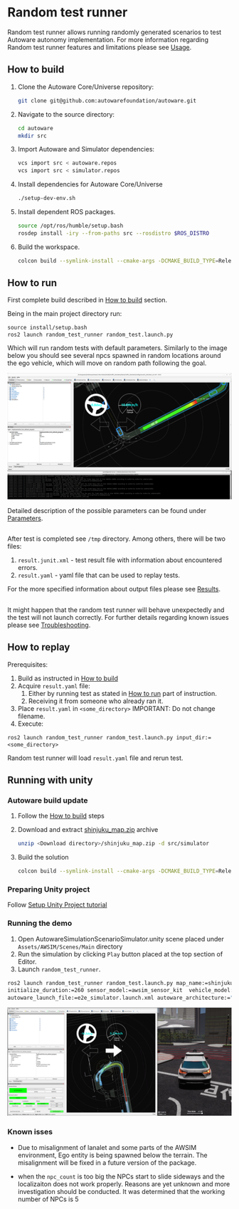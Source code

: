 # Random test runner

Random test runner allows running randomly generated scenarios to test Autoware autonomy implementation. For more information regarding Random test runner features and limitations please see [Usage](Usage.md#features).

## How to build

1. Clone the Autoware Core/Universe repository:
   ```bash
   git clone git@github.com:autowarefoundation/autoware.git
   ```
2. Navigate to the source directory:
   ```bash
   cd autoware 
   mkdir src 
   ```
3. Import Autoware and Simulator dependencies:
   ```bash
   vcs import src < autoware.repos  
   vcs import src < simulator.repos
   ```
4. Install dependencies for Autoware Core/Universe
   ```bash
   ./setup-dev-env.sh
   ``` 

5. Install dependent ROS packages.
   ```bash
   source /opt/ros/humble/setup.bash
   rosdep install -iry --from-paths src --rosdistro $ROS_DISTRO
   ```
6. Build the workspace.
   ```bash
   colcon build --symlink-install --cmake-args -DCMAKE_BUILD_TYPE=Release
   ```

## How to run

First complete build described in [How to build](#how-to-build) section.


Being in the main project directory run:

```shell
source install/setup.bash
ros2 launch random_test_runner random_test.launch.py
```

Which will run random tests with default parameters. Similarly to the image below you should see several npcs spawned in random locations around the ego vehicle, which will move on random path following the goal.

![Random test runner launched](img/random-test-runner-launched.png)

Detailed description of the possible parameters can be found under [Parameters](Usage.md#launch-arguments).

## 

After test is completed see `/tmp` directory. Among others, there will be two files:
1. `result.junit.xml` - test result file with information about encountered errors.
2. `result.yaml` - yaml file that can be used to replay tests.

For the more specified information about output files please see [Results](Usage.md#results).

##

It might happen that the random test runner will behave unexpectedly and the test will not launch correctly. For further details regarding known issues please see [Troubleshooting](Usage.md#troubleshooting).

## How to replay

Prerequisites:
1. Build as instructed in [How to build](#how-to-build)
2. Acquire `result.yaml` file:
   1. Either by running test as stated in [How to run](#how-to-run) part of instruction.
   2. Receiving it from someone who already ran it.
3. Place `result.yaml` in `<some_directory>` IMPORTANT: Do not change filename.
4. Execute:
 
```shell
ros2 launch random_test_runner random_test.launch.py input_dir:=<some_directory>
```

Random test runner will load `result.yaml` file and rerun test.

## Running with unity

### Autoware build update

1. Follow the [How to build](#how-to-build) steps
2. Download and extract [shinjuku_map.zip](https://github.com/tier4/AWSIM/releases/download/v1.2.0/shinjuku_map.zip) archive

   ```bash
   unzip <Download directory>/shinjuku_map.zip -d src/simulator
   ```

3. Build the solution
 
   ```bash
   colcon build --symlink-install --cmake-args -DCMAKE_BUILD_TYPE=Release
   ```
   
### Preparing Unity project

 Follow [Setup Unity Project tutorial](https://tier4.github.io/AWSIM/GettingStarted/SetupUnityProject/)

### Running the demo

1. Open AutowareSimulationScenarioSimulator.unity scene placed under `Assets/AWSIM/Scenes/Main` directory
2. Run the simulation by clicking `Play` button placed at the top section of Editor.
3. Launch `random_test_runner`.

```bash
ros2 launch random_test_runner random_test.launch.py map_name:=shinjuku_map symulator_type:=awsim \
initialize_duration:=260 sensor_model:=awsim_sensor_kit  vehicle_model:=sample_vehicle  \
autoware_launch_file:=e2e_simulator.launch.xml autoware_architecture:="awf/universe/20230906"
```

![Random test runner launched](img/random_test_runner_awsim.png)

### Known isses
- Due to misalignment of lanalet and some parts of the AWSIM environment, Ego entity is being spawned below the terrain.
The misalignment will be fixed in a future version of the package.

- when the `npc_count` is too big the NPCs start to slide sideways and the localizaiton does not work properly.
Reasons are yet unknown and more investigation should be conducted. It was determined that the working number of
NPCs is 5